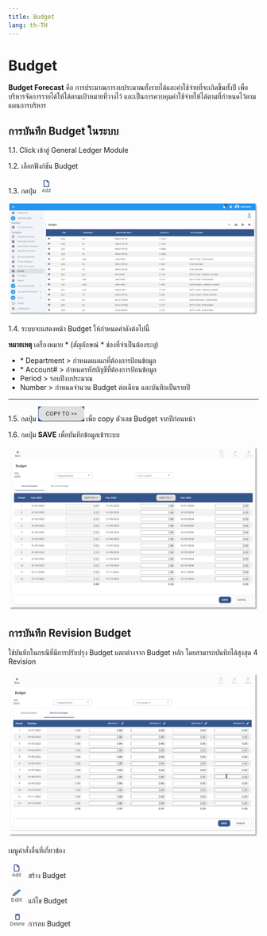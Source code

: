 ```yaml
---
title: Budget
lang: th-TH
---
```


# Budget

**Budget Forecast** คือ การประมาณการงบประมาณทั้งรายได้และค่าใช้จ่ายที่จะเกิดขึ้นทั้งปี เพื่อบริหารจัดการรายได้ให้ได้ตามเป้าหมายที่วางไว้ และเป็นการควบคุมค่าใช้จ่ายให้ได้ตามที่กำหนดไว้ตามแผนการบริหาร

## การบันทึก Budget ในระบบ

1.1. Click เข้าสู่ General Ledger Module

1.2. เลือกฟังก์ชัน Budget

1.3. กดปุ่ม <img src="../public/add_icon.png" style="display: inline-block;" />

![alt text](image-58.png)

1.4. ระบบจะแสดงหน้า Budget ให้กำหนดค่าดังต่อไปนี้

**หมายเหตุ** เครื่องหมาย <span class="asterisk">\*</span>
(สัญลักษณ์ \* ช่องที่จำเป็นต้องระบุ)

- <span class="asterisk">\*</span> Department > กำหนดแผนกที่ต้องการป้อนข้อมูล
- <span class="asterisk">\*</span> Account# > กำหนดรหัสบัญชีที่ต้องการป้อนข้อมูล
- Period > รอบปีงบประมาณ
- Number > กำหนดจำนวน Budget ต่อเดือน และบันทึกเป็นรายปี

---

1.5. กดปุ่ม <img src="./image-59.png" style="display: inline-block;" /> เพื่อ copy ตัวเลข Budget จากปีก่อนหน้า

1.6. กดปุ่ม **<span class="btn">SAVE</span>** เพื่อบันทึกข้อมูลเข้าระบบ

![alt text](image-60.png)

## การบันทึก Revision Budget

ใช้บันทึกในกรณีที่มีการปรับปรุง Budget แตกต่างจาก Budget หลัก โดยสามารถบันทึกได้สุงสุด 4 Revision

![alt text](image-61.png)

เมนูคำสั่งอื่นที่เกี่ยวข้อง

<img src="../public/add_icon.png" style="display: inline-block;" /> สร้าง Budget

<img src="../public/edit_icon.png" style="display: inline-block;" /> แก้ไข Budget

<img src="../public/del_icon.png" style="display: inline-block;" /> การลบ Budget
